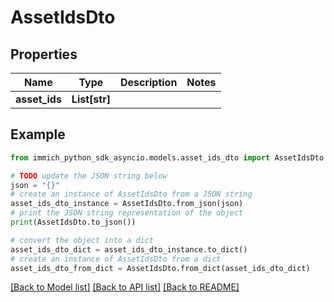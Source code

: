 # AssetIdsDto


## Properties

Name | Type | Description | Notes
------------ | ------------- | ------------- | -------------
**asset_ids** | **List[str]** |  | 

## Example

```python
from immich_python_sdk_asyncio.models.asset_ids_dto import AssetIdsDto

# TODO update the JSON string below
json = "{}"
# create an instance of AssetIdsDto from a JSON string
asset_ids_dto_instance = AssetIdsDto.from_json(json)
# print the JSON string representation of the object
print(AssetIdsDto.to_json())

# convert the object into a dict
asset_ids_dto_dict = asset_ids_dto_instance.to_dict()
# create an instance of AssetIdsDto from a dict
asset_ids_dto_from_dict = AssetIdsDto.from_dict(asset_ids_dto_dict)
```
[[Back to Model list]](../README.md#documentation-for-models) [[Back to API list]](../README.md#documentation-for-api-endpoints) [[Back to README]](../README.md)


